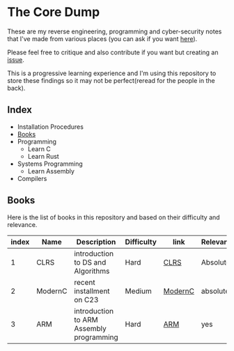 # The Core Dump

These are my reverse engineering, programming and cyber-security notes that I've made from various places (you can ask if you want [here](mailto:ben.karanja@icloud.com)).

Please feel free to critique and also contribute if you want but creating an [issue](https://github.com/bernie-haxx/The-Core-Dump/issues/).

This is a progressive learning experience and I'm using this repository to store these findings so it may not be perfect(reread for the people in the back).



## Index

- Installation Procedures
- [Books](##Books)
- Programming
    - Learn C
    - Learn Rust
- Systems Programming
    - Learn Assembly
- Compilers

## Books

Here is the list of books in this repository and based on their difficulty and relevance.

| index | Name | Description | Difficulty | link | Relevance |
| ----- | ---- | ----------- | ---------- | ---- | --------- |
| 1     |CLRS| introduction to DS and Algorithms | Hard | [CLRS](books/algorithms/Introduction.to.Algorithms.4th.Leiserson.Stein.Rivest.Cormen.MIT.Press.9780262046305.EBooksWorld.ir.pdf) | Absolutely |
| 2 | ModernC| recent installment on C23| Medium | [ModernC](books/programming/modernC.pdf)| absolutely|
|3| ARM| introduction to ARM Assembly programming| Hard| [ARM](books/system%20programming/Introduction%20to%20Assembly%20Language%20Programming_%20From%20Soup%20to%20Nuts_.pdf)| yes|